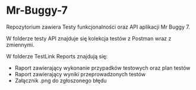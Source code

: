 # Mr-Buggy-7
Repozytorium zawiera Testy funkcjonalności oraz API aplikacji Mr Buggy 7.

W folderze testy API znajduje się kolekcja testów z Postman wraz z zmiennymi.

W folderze TestLink Reports znajdują się:
- Raport zawierający wykonanie przypadków testowych oraz plan testów 
- Raport zawierający wyniki przeprowadzonych testów 
- Załącznik .png do zgłoszonego błędu 
